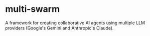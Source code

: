 # multi-swarm
A framework for creating collaborative AI agents using multiple LLM providers (Google's Gemini and Anthropic's Claude).
